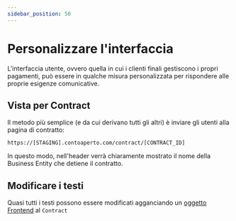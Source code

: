 ```yaml
---
sidebar_position: 50
---
```


# Personalizzare l'interfaccia

L'interfaccia utente, ovvero quella in cui i clienti finali gestiscono i propri pagamenti, può essere in qualche misura personalizzata per rispondere alle proprie esigenze comunicative.

## Vista per Contract

Il metodo più semplice (e da cui derivano tutti gli altri) è inviare gli utenti alla pagina di contratto:

`https://[STAGING].contoaperto.com/contract/[CONTRACT_ID]`

In questo modo, nell'header verrà chiaramente mostrato il nome della Business Entity che detiene il contratto.

## Modificare i testi

Quasi tutti i testi possono essere modificati agganciando un [oggetto Frontend](/docs/oggetti/Frontend) al `Contract`